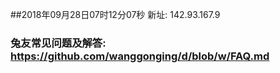 ##2018年09月28日07时12分07秒 新址: 142.93.167.9
### 兔友常见问题及解答: https://github.com/wanggonging/d/blob/w/FAQ.md

